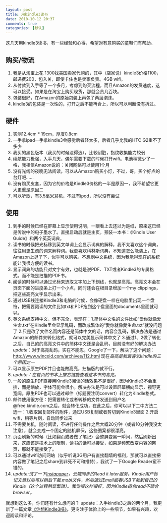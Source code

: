 ```yaml
---
layout: post
title: 用kindle3读书
date: 2010-10-12 20:37
comments: true
categories: [默认]
---
```

这几天用kindle3读书，有一些经验和心得，希望对有意购买的童鞋们有帮助。
<h2>购买/物流</h2>
<ol>
	<li>我是从淘宝上花 1300找美国卖家代购的，其中（店家说）kindle3价格1100，邮递费200，包入关，即使卡住也是卖家负责。4GB wifi。</li>
	<li>从付款到入手等了一个多月，考虑到购买流程，而且Amazon的发货速度，这可以接受。如果是在淘宝上购买现货，那就会贵几百块。</li>
	<li>包装很好，在Amazon的原始包装上再包了两层泡沫。</li>
	<li>kindle3的包装是一次性的，打开之后不能再合上，所以可以判断没有拆过。</li>
</ol>
<h2>硬件</h2>
<ol>
	<li>实测12.4cm * 19cm，厚度0.8cm</li>
	<li>一手拿ipad一手拿kindle3会感觉后者轻太多，后者几乎比我的HTC G2重不了多少</li>
	<li>我买的黑色版本（我买的时候没得选），比较耐脏，指纹收集能力较弱</li>
	<li>续航能力极强，入手几天，偶尔需要下载的时候打开wifi。电池稍微少了一格，我相信Amazon说的：关闭网络可以使用1个月</li>
	<li>没有光线的夜晚无法阅读，可以从Amazon购买小灯，不过，哥，买个好点的台灯吧……</li>
	<li>没有购买皮套，因为它的价格是Kindle3价格的一半是原因一，我不希望它更大更重是原因二</li>
	<li>可以听歌，有3.5毫米耳机，不过有ipod，所以没有尝试</li>
</ol>
<h2>使用</h2>
<ol>
	<li>到手的时候已经在屏幕上显示使用说明，一眼看上去还以为是纸，原来这已经是传说中的电子墨水了。直接启动后就是主页，预装一本书：《Kindle User Guide》和两个英英词典。</li>
	<li>读书的时候把光标移到英文单词上会显示词典的解释，我不太喜欢这个词典，往往用更生疏的词来解释词。我更喜欢科林斯词典，不知道怎么能装上，在Amazon上逛了下，似乎可以购买。不想刷中文系统，因为我觉得现在的系统能让我很方便的读书。</li>
	<li>显示词典的功能只对文字有效，也就是说PDF、TXT或者Kindle3的专属格式。而不能是扫描的PDF书。</li>
	<li>阅读的时候可以通过光标来选取文字加上下划线，也就是高亮。高亮文本会在页面下面的进度条上打一个小点，同时还会在根目录增加一个my clippings，把这些高亮文字显示出来。</li>
	<li>通过USB线连接Kindle3和电脑的时候，会像硬盘一样在电脑里出现一个盘符，把需要阅读的文件比如txt和PDF拖到这个盘里面的documents里面就可以。</li>
	<li>英文系统支持中文，但不完全，表现在：1.简体中文名的文件比如“爱你就像爱生命.txt”在Kindle里会显示乱码，而改成繁体的“愛你就像愛生命.txt”就没问题了 2.只是改了文件名而内容还是简体中文的话，内容会乱码，解决办法是通过Amazon的邮件来转化格式，就可以完美显示简体中文了 3.通过1、2做了转化之后，自己的的高亮文件中的简体中文还是会乱码，目前没有好的解决办法
<em>update</em>：对于高亮乱码，实在不能忍，Google了一下，解决了这个问题：<a href="http://www.wincold.com/archives/112.html">http://www.wincold.com/archives/112.html</a> 现在<em>高亮是我最喜欢kindle的三个原因之一</em></li>
	<li>可以显示原生PDF并且也能做高亮，扫描版的就不行。</li>
	<li><em>update：在首页的书本上按右键能查看这本书的高亮。</em></li>
	<li>一般的原生PDF直接用Kindle3阅读的话效果不是很好，因为Kindle3不会重排，而是缩放，字体可能会很小。解决办法是可以设置屏幕横向显示，视野更宽阔。原生PDF也可以通过邮件（标题要注明convert）转化为Kindle格式。</li>
	<li>邮件使用很方便：把需要转化或者转移的文件发送到用户名@free.kindle.com之后，就会转化成功，在此之后，你可以以下二中方法二选一：1.收取回复邮件的附件，通过USB复制或者剪切到Kindle3里面 2.开启wifi，稍等片刻，自动同步过来</li>
	<li>不需要关机，随时阅读，不进行任何操作之后大概20分钟（或者10分钟我没太注意），就会变成一个固定的随机屏保，这些图案都很漂亮。</li>
	<li>页面刷新的时候（比如翻页或者做了笔记）会整屏变黑一瞬间，然后刷新出来，这应该是技术上的限制，读书的话可以接受，如果是频繁改变内容的网页，那就不能接受了。</li>
	<li>可以通过wifi访问网站（似乎听说3G用户有直接翻墙的福利，那就可以直接把内容做了笔记之后share到非死不可和推特），我试了一下Google Reader蛮不错的。</li>
	<li><em>update:试了一下</em><a href="http://www.instapaper.com"><em>Instapaper</em></a><em>，云端同步的Read it later服务。Kindle用户标记文章以后可以稍后下载.mobi文件，然后通过Email或者USB下载到自己的Kindle（这个过程稍显繁琐）。我觉得这样很好，因为Kindle适合read不适合browser。</em></li>
</ol>
就想到这么多，你们还有什么想问的？
update：入手kindle3之后的两个月，我更新了一篇文章<a href="http://yuguo.us/weblog/so-you-wanna-buy-a-kindle3/">《你想Kindle3吗》</a>，更专注于体验上的一些细节，如果有兴趣，欢迎阅读和评论。
